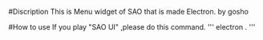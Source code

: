 #Discription
This is Menu widget of SAO that is made Electron. 
by gosho

#How to use
If you play "SAO UI" ,please do this command.
'''
electron .
'''

